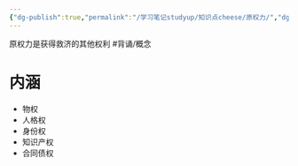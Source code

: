 ```yaml
---
{"dg-publish":true,"permalink":"/学习笔记studyup/知识点cheese/原权力/","dgPassFrontmatter":true,"noteIcon":"","created":"2024-07-05T16:04:21.932+08:00","updated":"2024-10-17T09:32:02.483+08:00"}
---
```


原权力是获得救济的其他权利 #背诵/概念 
# 内涵
- 物权
- 人格权
- 身份权
- 知识产权
- 合同债权